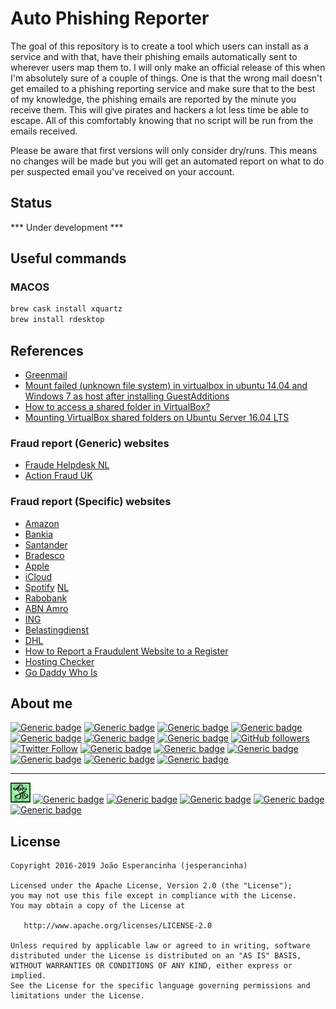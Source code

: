 # Auto Phishing Reporter
The goal of this repository is to create a tool which users can install as a service and with that, have their phishing emails automatically sent to wherever users map them to. I will only make an official release of this when I'm absolutely sure of a couple of things. One is that the wrong mail doesn't get emailed to a phishing reporting service and make sure that to the best of my knowledge, the phishing emails are reported by the minute you receive them. This will give pirates and hackers a lot less time be able to escape. All of this comfortably knowing that no script will be run from the emails received.

Please be aware that first versions will only consider dry/runs. This means no changes will be made but you will get an automated report on what to do per suspected email you've received on your account.
## Status

*** Under development ***

## Useful commands

### MACOS

```bash
brew cask install xquartz
brew install rdesktop
```

## References

-   [Greenmail](http://www.icegreen.com/greenmail/)
-   [Mount failed (unknown file system) in virtualbox in ubuntu 14.04 and Windows 7 as host after installing GuestAdditions](https://superuser.com/questions/745868/mount-failed-unknown-file-system-in-virtualbox-in-ubuntu-14-04-and-windows-7-a/881936)
-   [How to access a shared folder in VirtualBox?](https://askubuntu.com/questions/161759/how-to-access-a-shared-folder-in-virtualbox)
-   [Mounting VirtualBox shared folders on Ubuntu Server 16.04 LTS](https://gist.github.com/estorgio/1d679f962e8209f8a9232f7593683265)

### Fraud report (Generic) websites

-   [Fraude Helpdesk NL](https://www.fraudehelpdesk.nl)
-   [Action Fraud UK](https://www.actionfraud.police.uk/reporting-fraud-and-cyber-crime)

### Fraud report (Specific) websites
 
-   [Amazon](https://www.amazon.com/gp/help/customer/display.html?nodeId=201909130)
-   [Bankia](https://www.blogbankia.es/es/blog/phishing-como-detectarlo.html)
-   [Santander](https://www.bancosantander.es/es/particulares/banca-online/seguridad-online/aprende-seguridad-online/phishing)
-   [Bradesco](https://www.bradescoseguranca.com.br/html/seguranca_corporativa/pf/emails-e-telas-falsas/emails-falsos.shtm)
-   [Apple](https://support.apple.com/nl-nl/HT204759)
-   [iCloud](https://support.apple.com/nl-nl/HT204759)
-   [Spotify](https://support.spotify.com/us/account_payment_help/privacy/suspicious-email/) [NL](https://support.spotify.com/be-nl/account_payment_help/privacy/suspicious-email/) 
-   [Rabobank](https://www.rabobank.nl/particulieren/veiligbankieren/wees-alert-op-fraude/)
-   [ABN Amro](https://www.abnamro.nl/nl/prive/abnamro/veilig-bankieren/phishing-valse-email-fraude-melden.html)
-   [ING](https://www.ing.nl/de-ing/veilig-bankieren/fraude-melden/meld-fraude-direct/index.html)
-   [Belastingdienst](https://www.belastingdienst.nl/wps/wcm/connect/bldcontentnl/standaard_functies/prive/contact/fraude_misdaad_en_misstanden_melden/valse+mail_brieven_telf_app/valse_mail_phishing_mail/hoe_meld_ik_een_phishingmail_vanuit_mijn_e-mailprogramma)
-   [DHL](https://www.dhlparcel.nl/nl/phishing)
-   [How to Report a Fraudulent Website to a Register](https://www.namecheap.com/blog/how-to-report-a-fraudulent-website-to-a-registrar/)
-   [Hosting Checker](https://hostingchecker.com/)
-   [Go Daddy Who Is](https://nl.godaddy.com/whois)

## About me

[![Generic badge](https://img.shields.io/static/v1.svg?label=Homepage&message=joaofilipesabinoesperancinha.nl&color=informational)](http://joaofilipesabinoesperancinha.nl)
[![Generic badge](https://img.shields.io/static/v1.svg?label=Homepage&message=Time%20Disruption%20Studios&color=informational)](http://tds.joaofilipesabinoesperancinha.nl/)
[![Generic badge](https://img.shields.io/static/v1.svg?label=Homepage&message=Image%20Train%20Filters&color=informational)](http://itf.joaofilipesabinoesperancinha.nl/)
[![Generic badge](https://img.shields.io/static/v1.svg?label=Homepage&message=MancalaJE&color=informational)](http://mancalaje.joaofilipesabinoesperancinha.nl/)
[![Generic badge](https://img.shields.io/static/v1.svg?label=Homepage&message=Project%20Status&color=informational)](https://github.com/jesperancinha/project-signer/blob/master/project-signer-templates/Status.md)
[![Generic badge](https://img.shields.io/static/v1.svg?label=Homepage&message=Badges&color=informational)](https://github.com/jesperancinha/project-signer/blob/master/project-signer-templates/Badges.md)
[![Generic badge](https://img.shields.io/static/v1.svg?label=Google%20Apps&message=Joao+Filipe+Sabino+Esperancinha&color=informational)](https://play.google.com/store/apps/developer?id=Joao+Filipe+Sabino+Esperancinha)
[![GitHub followers](https://img.shields.io/github/followers/jesperancinha.svg?label=jesperancinha&style=social)](https://github.com/jesperancinha)
[![Twitter Follow](https://img.shields.io/twitter/follow/joaofse?label=João%20Esperancinha&style=social)](https://twitter.com/joaofse)
[![Generic badge](https://img.shields.io/static/v1.svg?label=DEV&message=Profile&color=informational)](https://dev.to/jofisaes)
[![Generic badge](https://img.shields.io/static/v1.svg?label=Medium&message=@jofisaes&color=informational)](https://medium.com/@jofisaes)
[![Generic badge](https://img.shields.io/static/v1.svg?label=Free%20Code%20Camp&message=jofisaes&color=informational)](https://www.freecodecamp.org/jofisaes)
[![Generic badge](https://img.shields.io/static/v1.svg?label=Hackerrank&message=jofisaes&color=informational)](https://www.hackerrank.com/jofisaes)
[![Generic badge](https://img.shields.io/static/v1.svg?label=Acclaim%20Badges&message=joao-esperancinha&color=informational)](https://www.youracclaim.com/users/joao-esperancinha/badges)
[![Generic badge](https://img.shields.io/static/v1.svg?label=Code%20Pen&message=jesperancinha&color=informational)](https://codepen.io/jesperancinha)

---

[![GitHub Logo](https://raw.githubusercontent.com/jesperancinha/project-signer/master/project-signer-templates/JEsperancinhaOrg-32.png)](https://github.com/JEsperancinhaOrg)
[![Generic badge](https://img.shields.io/static/v1.svg?label=GitHub&message=ITF%20Chartizate%20Android&color=informational)](https://github.com/JEsperancinhaOrg/itf-chartizate-android)
[![Generic badge](https://img.shields.io/static/v1.svg?label=GitHub&message=ITF%20Chartizate%20Java&color=informational)](https://github.com/JEsperancinhaOrg/itf-chartizate-modules/tree/master/itf-chartizate-java)
[![Generic badge](https://img.shields.io/static/v1.svg?label=GitHub&message=ITF%20Chartizate%20API&color=informational)](https://github.com/JEsperancinhaOrg/itf-chartizate/tree/master/itf-chartizate-api)
[![Generic badge](https://img.shields.io/static/v1.svg?label=GitHub&message=Markdowner%20Core&color=informational)](https://github.com/jesperancinha/markdowner/tree/master/markdowner-core)
[![Generic badge](https://img.shields.io/static/v1.svg?label=GitHub&message=Markdowner%20Filter&color=informational)](https://github.com/jesperancinha/markdowner/tree/master/markdowner-filter)

## License

```text
Copyright 2016-2019 João Esperancinha (jesperancinha)

Licensed under the Apache License, Version 2.0 (the "License");
you may not use this file except in compliance with the License.
You may obtain a copy of the License at

   http://www.apache.org/licenses/LICENSE-2.0

Unless required by applicable law or agreed to in writing, software
distributed under the License is distributed on an "AS IS" BASIS,
WITHOUT WARRANTIES OR CONDITIONS OF ANY KIND, either express or implied.
See the License for the specific language governing permissions and
limitations under the License.
```
